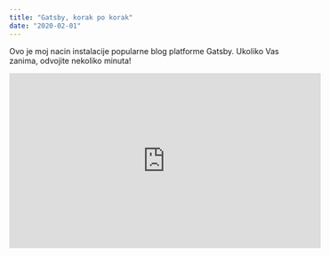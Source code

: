 ```yaml
---
title: "Gatsby, korak po korak"
date: "2020-02-01"
---
```


Ovo je moj nacin instalacije popularne blog platforme Gatsby.
Ukoliko Vas zanima, odvojite nekoliko minuta!

<iframe width="560" height="315" src="https://www.youtube.com/embed/4SZl1r2O_bY" frameborder="0" allowfullscreen></iframe>
